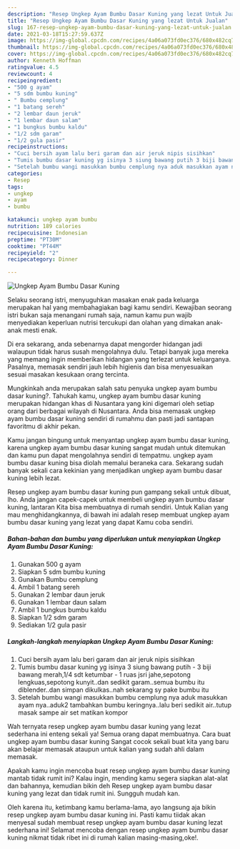 ```yaml
---
description: "Resep Ungkep Ayam Bumbu Dasar Kuning yang lezat Untuk Jualan"
title: "Resep Ungkep Ayam Bumbu Dasar Kuning yang lezat Untuk Jualan"
slug: 167-resep-ungkep-ayam-bumbu-dasar-kuning-yang-lezat-untuk-jualan
date: 2021-03-18T15:27:59.637Z
image: https://img-global.cpcdn.com/recipes/4a06a073fd0ec376/680x482cq70/ungkep-ayam-bumbu-dasar-kuning-foto-resep-utama.jpg
thumbnail: https://img-global.cpcdn.com/recipes/4a06a073fd0ec376/680x482cq70/ungkep-ayam-bumbu-dasar-kuning-foto-resep-utama.jpg
cover: https://img-global.cpcdn.com/recipes/4a06a073fd0ec376/680x482cq70/ungkep-ayam-bumbu-dasar-kuning-foto-resep-utama.jpg
author: Kenneth Hoffman
ratingvalue: 4.5
reviewcount: 4
recipeingredient:
- "500 g ayam"
- "5 sdm bumbu kuning"
- " Bumbu cemplung"
- "1 batang sereh"
- "2 lembar daun jeruk"
- "1 lembar daun salam"
- "1 bungkus bumbu kaldu"
- "1/2 sdm garam"
- "1/2 gula pasir"
recipeinstructions:
- "Cuci bersih ayam lalu beri garam dan air jeruk nipis sisihkan"
- "Tumis bumbu dasar kuning yg isinya 3 siung bawang putih 3 biji bawang merah,1/4 sdt ketumbar 1 ruas jsri jahe,sepotong lengkuas,sepotong kunyit..dan sedikit garam..semua bumbu itu diblender..dan simpan dikulkas..nah sekarang sy pake bumbu itu"
- "Setelah bumbu wangi masukkan bumbu cemplung nya aduk masukkan ayam nya..aduk2 tambahkan bumbu keringnya..lalu beri sedikit air..tutup masak sampe air set matikan kompor"
categories:
- Resep
tags:
- ungkep
- ayam
- bumbu

katakunci: ungkep ayam bumbu 
nutrition: 189 calories
recipecuisine: Indonesian
preptime: "PT30M"
cooktime: "PT44M"
recipeyield: "2"
recipecategory: Dinner

---
```



![Ungkep Ayam Bumbu Dasar Kuning](https://img-global.cpcdn.com/recipes/4a06a073fd0ec376/680x482cq70/ungkep-ayam-bumbu-dasar-kuning-foto-resep-utama.jpg)

Selaku seorang istri, menyuguhkan masakan enak pada keluarga merupakan hal yang membahagiakan bagi kamu sendiri. Kewajiban seorang istri bukan saja menangani rumah saja, namun kamu pun wajib menyediakan keperluan nutrisi tercukupi dan olahan yang dimakan anak-anak mesti enak.

Di era  sekarang, anda sebenarnya dapat mengorder hidangan jadi walaupun tidak harus susah mengolahnya dulu. Tetapi banyak juga mereka yang memang ingin memberikan hidangan yang terlezat untuk keluarganya. Pasalnya, memasak sendiri jauh lebih higienis dan bisa menyesuaikan sesuai masakan kesukaan orang tercinta. 



Mungkinkah anda merupakan salah satu penyuka ungkep ayam bumbu dasar kuning?. Tahukah kamu, ungkep ayam bumbu dasar kuning merupakan hidangan khas di Nusantara yang kini digemari oleh setiap orang dari berbagai wilayah di Nusantara. Anda bisa memasak ungkep ayam bumbu dasar kuning sendiri di rumahmu dan pasti jadi santapan favoritmu di akhir pekan.

Kamu jangan bingung untuk menyantap ungkep ayam bumbu dasar kuning, karena ungkep ayam bumbu dasar kuning sangat mudah untuk ditemukan dan kamu pun dapat mengolahnya sendiri di tempatmu. ungkep ayam bumbu dasar kuning bisa diolah memalui beraneka cara. Sekarang sudah banyak sekali cara kekinian yang menjadikan ungkep ayam bumbu dasar kuning lebih lezat.

Resep ungkep ayam bumbu dasar kuning pun gampang sekali untuk dibuat, lho. Anda jangan capek-capek untuk membeli ungkep ayam bumbu dasar kuning, lantaran Kita bisa membuatnya di rumah sendiri. Untuk Kalian yang mau menghidangkannya, di bawah ini adalah resep membuat ungkep ayam bumbu dasar kuning yang lezat yang dapat Kamu coba sendiri.

<!--inarticleads1-->

##### Bahan-bahan dan bumbu yang diperlukan untuk menyiapkan Ungkep Ayam Bumbu Dasar Kuning:

1. Gunakan 500 g ayam
1. Siapkan 5 sdm bumbu kuning
1. Gunakan  Bumbu cemplung
1. Ambil 1 batang sereh
1. Gunakan 2 lembar daun jeruk
1. Gunakan 1 lembar daun salam
1. Ambil 1 bungkus bumbu kaldu
1. Siapkan 1/2 sdm garam
1. Sediakan 1/2 gula pasir




<!--inarticleads2-->

##### Langkah-langkah menyiapkan Ungkep Ayam Bumbu Dasar Kuning:

1. Cuci bersih ayam lalu beri garam dan air jeruk nipis sisihkan
1. Tumis bumbu dasar kuning yg isinya 3 siung bawang putih - 3 biji bawang merah,1/4 sdt ketumbar - 1 ruas jsri jahe,sepotong lengkuas,sepotong kunyit..dan sedikit garam..semua bumbu itu diblender..dan simpan dikulkas..nah sekarang sy pake bumbu itu
1. Setelah bumbu wangi masukkan bumbu cemplung nya aduk masukkan ayam nya..aduk2 tambahkan bumbu keringnya..lalu beri sedikit air..tutup masak sampe air set matikan kompor




Wah ternyata resep ungkep ayam bumbu dasar kuning yang lezat sederhana ini enteng sekali ya! Semua orang dapat membuatnya. Cara buat ungkep ayam bumbu dasar kuning Sangat cocok sekali buat kita yang baru akan belajar memasak ataupun untuk kalian yang sudah ahli dalam memasak.

Apakah kamu ingin mencoba buat resep ungkep ayam bumbu dasar kuning mantab tidak rumit ini? Kalau ingin, mending kamu segera siapkan alat-alat dan bahannya, kemudian bikin deh Resep ungkep ayam bumbu dasar kuning yang lezat dan tidak rumit ini. Sungguh mudah kan. 

Oleh karena itu, ketimbang kamu berlama-lama, ayo langsung aja bikin resep ungkep ayam bumbu dasar kuning ini. Pasti kamu tiidak akan menyesal sudah membuat resep ungkep ayam bumbu dasar kuning lezat sederhana ini! Selamat mencoba dengan resep ungkep ayam bumbu dasar kuning nikmat tidak ribet ini di rumah kalian masing-masing,oke!.

